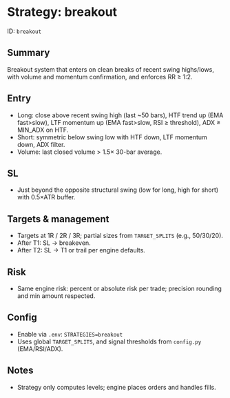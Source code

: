 # Strategy: breakout

ID: `breakout`

## Summary
Breakout system that enters on clean breaks of recent swing highs/lows, with volume and momentum confirmation, and enforces RR ≥ 1:2.

## Entry
- Long: close above recent swing high (last ~50 bars), HTF trend up (EMA fast>slow), LTF momentum up (EMA fast>slow, RSI ≥ threshold), ADX ≥ MIN_ADX on HTF.
- Short: symmetric below swing low with HTF down, LTF momentum down, ADX filter.
- Volume: last closed volume > 1.5× 30-bar average.

## SL
- Just beyond the opposite structural swing (low for long, high for short) with 0.5×ATR buffer.

## Targets & management
- Targets at 1R / 2R / 3R; partial sizes from `TARGET_SPLITS` (e.g., 50/30/20).
- After T1: SL → breakeven.
- After T2: SL → T1 or trail per engine defaults.

## Risk
- Same engine risk: percent or absolute risk per trade; precision rounding and min amount respected.

## Config
- Enable via `.env`: `STRATEGIES=breakout`
- Uses global `TARGET_SPLITS`, and signal thresholds from `config.py` (EMA/RSI/ADX).

## Notes
- Strategy only computes levels; engine places orders and handles fills.
